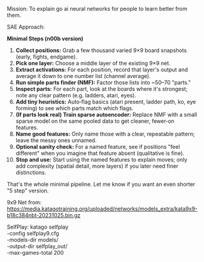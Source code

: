 Mission: To explain go ai neural networks for people to learn better from them. 

SAE Approach:

**Minimal Steps (n00b version)**

1. **Collect positions:** Grab a few thousand varied 9×9 board snapshots (early, fights, endgame).
2. **Pick one layer:** Choose a middle layer of the existing 9×9 net.
3. **Extract activations:** For each position, record that layer's output and average it down to one number list (channel average).
4. **Run simple parts finder (NMF):** Factor those lists into \~50–70 "parts."
5. **Inspect parts:** For each part, look at the boards where it's strongest; note any clear pattern (e.g. ladders, atari, eyes).
6. **Add tiny heuristics:** Auto‑flag basics (atari present, ladder path, ko, eye forming) to see which parts match which flags.
7. **(If parts look real) Train sparse autoencoder:** Replace NMF with a small sparse model on the same pooled data to get cleaner, fewer‑on features.
8. **Name good features:** Only name those with a clear, repeatable pattern; leave the messy ones unnamed.
9. **Optional sanity check:** For a named feature, see if positions "feel different" when you imagine that feature absent (qualitative is fine).
10. **Stop and use:** Start using the named features to explain moves; only add complexity (spatial detail, more layers) if you later need finer distinctions.

That's the whole minimal pipeline. Let me know if you want an even shorter "5 step" version.


9x9 Net from:
https://media.katagotraining.org/uploaded/networks/models_extra/kata9x9-b18c384nbt-20231025.bin.gz

SelfPlay:
katago selfplay \
  -config selfplay9.cfg \
  -models-dir models/ \
  -output-dir selfplay_out/ \
  -max-games-total 200
